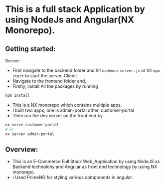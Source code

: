 # This is a full stack Application by using NodeJs and Angular(NX Monorepo). 

## Getting started:

Server:
- First navigate to the backend folder and hit `nodemon server.js` or hit `npm start` to start the server.
Client:
- Navigate to the frontend folder and,
- Firstly, install All the packages by running
```bash
npm install
```
- This is a NX monorepo which contains multiple apps. 
- I built two apps, one is admin-portal other, customer-portal
- Then run the dev server on the front end by
```bash 
nx serve customer-portal
# or
nx server admin-portal
```

## Overview:
- This is an E-Commerce Full Stack Web_Application by using NodeJS as Backend technolohy and Angular as front end technology by using NX monorepo.
- I Used PrimeNG for styling various components in angular.
